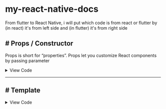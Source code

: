 # my-react-native-docs
  From flutter to React Native, i will put which code is from react or flutter by (in react) it's from left side and (in flutter) it's from right side

 ## # Props  / Constructor 
Props is short for “properties”. Props let you customize React components by passing parameter

<details>
 <summary> View Code </summary>

### 	• Simple Props

<details>
 <summary> View Code </summary>
 
```
  const Cat = (props) => {
  return (
    <View>
      <Text>Hello, I am {props.name}!</Text>
    </View>
  );
}

const Cafe = () => {
  return (
    <View>
      <Cat name="Maru" />
      <Cat name="Jellylorum" />
      <Cat name="Spot" />
    </View>
  );
}

```
 
</details>
  
 </details>
 
 
 
 ---
 
 
 
 
  ## # Template

<details>
 <summary> View Code </summary>

### 	• Template

<details>
 <summary> View Code </summary>
 
```

```
 
</details>
  
 </details>
